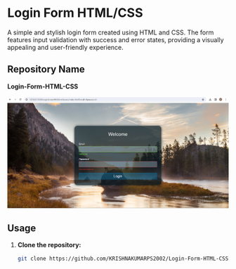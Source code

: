 # Login Form HTML/CSS

A simple and stylish login form created using HTML and CSS. The form features input validation with success and error states, providing a visually appealing and user-friendly experience.

## Repository Name
**Login-Form-HTML-CSS**

![Login Form Preview](Screenshot%202024-01-29%20214709.png)

## Usage
1. **Clone the repository:**
   ```bash
   git clone https://github.com/KRISHNAKUMARPS2002/Login-Form-HTML-CSS.git
